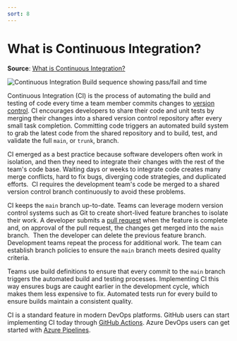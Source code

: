 ```yaml
---
sort: 8
---
```

# What is Continuous Integration?
**Source**: [What is Continuous Integration?](https://docs.microsoft.com/en-us/devops/develop/what-is-continuous-integration)

![Continuous Integration Build sequence showing pass/fail and time](https://raw.githubusercontent.com/microsoft/azureml-ops-accelerator/main/1-DesignforMLOps/0-DevOpsOverview/_img/ContinuousIntegration_600x300.png)

Continuous Integration (CI) is the process of automating the build and testing of code every time a team
member commits changes to [version control](https://docs.microsoft.com/en-us/devops/develop/git/what-is-version-control). CI encourages developers to
share their code and unit tests by merging their changes into a shared version control repository after
every small task completion. Committing code triggers an automated build system to grab the latest code
from the shared repository and to build, test, and validate the full `main`, or `trunk`, branch.

CI emerged as a best practice because software developers often work in isolation, and then they need to
integrate their changes with the rest of the team's code base. Waiting days or weeks to integrate code
creates many merge conflicts, hard to fix bugs, diverging code strategies, and duplicated efforts. 
CI requires the development team's code be merged to a shared version control branch continuously to avoid
these problems.

CI keeps the `main` branch up-to-date. Teams can leverage modern version control systems such as Git
to create short-lived feature branches to isolate their work. A developer submits a 
[pull request](https://docs.microsoft.com/en-us/devops/develop/git/git-pull-requests) when the feature is complete and, on approval of the pull request,
the changes get merged into the `main` branch.  Then the developer can delete the previous feature branch.
Development teams repeat the process for additional work. The team can establish branch policies to ensure
the `main` branch meets desired quality criteria.

Teams use build definitions to ensure that every commit to the `main` branch triggers the automated build
and testing processes. Implementing CI this way ensures bugs are caught earlier in the development cycle,
which makes them less expensive to fix. Automated tests run for every build to ensure builds maintain a 
consistent quality.

CI is a standard feature in modern DevOps platforms. GitHub users can start implementing CI today
through [GitHub Actions](https://github.com/features/actions). Azure DevOps users can get started with
[Azure Pipelines](https://azure.microsoft.com/services/devops/pipelines/).

